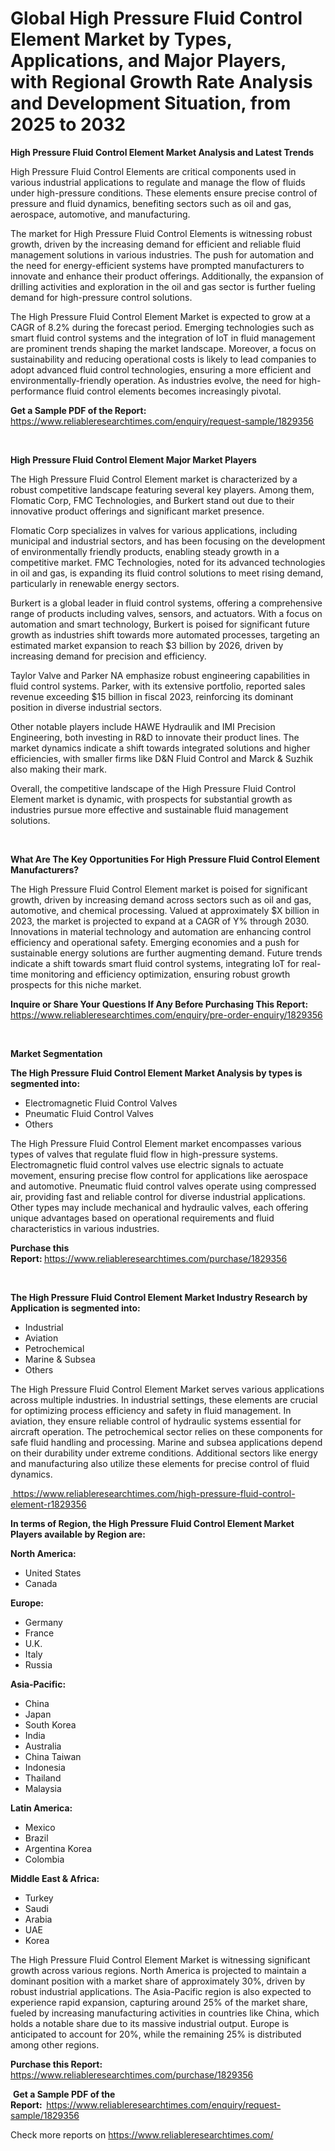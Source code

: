<p><h1>Global High Pressure Fluid Control Element Market by Types, Applications, and Major Players, with Regional Growth Rate Analysis and Development Situation, from 2025 to 2032</h1></p><p><strong>High Pressure Fluid Control Element Market Analysis and Latest Trends</strong></p>
<p><p>High Pressure Fluid Control Elements are critical components used in various industrial applications to regulate and manage the flow of fluids under high-pressure conditions. These elements ensure precise control of pressure and fluid dynamics, benefiting sectors such as oil and gas, aerospace, automotive, and manufacturing. </p><p>The market for High Pressure Fluid Control Elements is witnessing robust growth, driven by the increasing demand for efficient and reliable fluid management solutions in various industries. The push for automation and the need for energy-efficient systems have prompted manufacturers to innovate and enhance their product offerings. Additionally, the expansion of drilling activities and exploration in the oil and gas sector is further fueling demand for high-pressure control solutions.</p><p>The High Pressure Fluid Control Element Market is expected to grow at a CAGR of 8.2% during the forecast period. Emerging technologies such as smart fluid control systems and the integration of IoT in fluid management are prominent trends shaping the market landscape. Moreover, a focus on sustainability and reducing operational costs is likely to lead companies to adopt advanced fluid control technologies, ensuring a more efficient and environmentally-friendly operation. As industries evolve, the need for high-performance fluid control elements becomes increasingly pivotal.</p></p>
<p><strong>Get a Sample PDF of the Report:&nbsp;</strong> <a href="https://www.reliableresearchtimes.com/enquiry/request-sample/1829356?utm_campaign=2721&utm_medium=2&utm_source=Github&utm_content=ia&utm_term=28022025&utm_id=high-pressure-fluid-control-element">https://www.reliableresearchtimes.com/enquiry/request-sample/1829356</a></p>
<p>&nbsp;</p>
<p><strong>High Pressure Fluid Control Element Major Market Players</strong></p>
<p><p>The High Pressure Fluid Control Element market is characterized by a robust competitive landscape featuring several key players. Among them, Flomatic Corp, FMC Technologies, and Burkert stand out due to their innovative product offerings and significant market presence. </p><p>Flomatic Corp specializes in valves for various applications, including municipal and industrial sectors, and has been focusing on the development of environmentally friendly products, enabling steady growth in a competitive market. FMC Technologies, noted for its advanced technologies in oil and gas, is expanding its fluid control solutions to meet rising demand, particularly in renewable energy sectors.</p><p>Burkert is a global leader in fluid control systems, offering a comprehensive range of products including valves, sensors, and actuators. With a focus on automation and smart technology, Burkert is poised for significant future growth as industries shift towards more automated processes, targeting an estimated market expansion to reach $3 billion by 2026, driven by increasing demand for precision and efficiency.</p><p>Taylor Valve and Parker NA emphasize robust engineering capabilities in fluid control systems. Parker, with its extensive portfolio, reported sales revenue exceeding $15 billion in fiscal 2023, reinforcing its dominant position in diverse industrial sectors.</p><p>Other notable players include HAWE Hydraulik and IMI Precision Engineering, both investing in R&D to innovate their product lines. The market dynamics indicate a shift towards integrated solutions and higher efficiencies, with smaller firms like D&N Fluid Control and Marck & Suzhik also making their mark.</p><p>Overall, the competitive landscape of the High Pressure Fluid Control Element market is dynamic, with prospects for substantial growth as industries pursue more effective and sustainable fluid management solutions.</p></p>
<p>&nbsp;</p>
<p><strong>What Are The Key Opportunities For High Pressure Fluid Control Element Manufacturers?</strong></p>
<p><p>The High Pressure Fluid Control Element market is poised for significant growth, driven by increasing demand across sectors such as oil and gas, automotive, and chemical processing. Valued at approximately $X billion in 2023, the market is projected to expand at a CAGR of Y% through 2030. Innovations in material technology and automation are enhancing control efficiency and operational safety. Emerging economies and a push for sustainable energy solutions are further augmenting demand. Future trends indicate a shift towards smart fluid control systems, integrating IoT for real-time monitoring and efficiency optimization, ensuring robust growth prospects for this niche market.</p></p>
<p><strong>Inquire or Share Your Questions If Any Before Purchasing This Report:</strong> <a href="https://www.reliableresearchtimes.com/enquiry/pre-order-enquiry/1829356?utm_campaign=2721&utm_medium=2&utm_source=Github&utm_content=ia&utm_term=28022025&utm_id=high-pressure-fluid-control-element">https://www.reliableresearchtimes.com/enquiry/pre-order-enquiry/1829356</a></p>
<p>&nbsp;</p>
<p><strong>Market Segmentation</strong></p>
<p><strong>The High Pressure Fluid Control Element Market Analysis by types is segmented into:</strong></p>
<p><ul><li>Electromagnetic Fluid Control Valves</li><li>Pneumatic Fluid Control Valves</li><li>Others</li></ul></p>
<p><p>The High Pressure Fluid Control Element market encompasses various types of valves that regulate fluid flow in high-pressure systems. Electromagnetic fluid control valves use electric signals to actuate movement, ensuring precise flow control for applications like aerospace and automotive. Pneumatic fluid control valves operate using compressed air, providing fast and reliable control for diverse industrial applications. Other types may include mechanical and hydraulic valves, each offering unique advantages based on operational requirements and fluid characteristics in various industries.</p></p>
<p><strong>Purchase this Report:&nbsp;</strong><a href="https://www.reliableresearchtimes.com/purchase/1829356?utm_campaign=2721&utm_medium=2&utm_source=Github&utm_content=ia&utm_term=28022025&utm_id=high-pressure-fluid-control-element">https://www.reliableresearchtimes.com/purchase/1829356</a></p>
<p>&nbsp;</p>
<p><strong>The High Pressure Fluid Control Element Market Industry Research by Application is segmented into:</strong></p>
<p><ul><li>Industrial</li><li>Aviation</li><li>Petrochemical</li><li>Marine & Subsea</li><li>Others</li></ul></p>
<p><p>The High Pressure Fluid Control Element Market serves various applications across multiple industries. In industrial settings, these elements are crucial for optimizing process efficiency and safety in fluid management. In aviation, they ensure reliable control of hydraulic systems essential for aircraft operation. The petrochemical sector relies on these components for safe fluid handling and processing. Marine and subsea applications depend on their durability under extreme conditions. Additional sectors like energy and manufacturing also utilize these elements for precise control of fluid dynamics.</p></p>
<p><a href="https://www.reliableresearchtimes.com/high-pressure-fluid-control-element-r1829356?utm_campaign=2721&utm_medium=2&utm_source=Github&utm_content=ia&utm_term=28022025&utm_id=high-pressure-fluid-control-element">&nbsp;https://www.reliableresearchtimes.com/high-pressure-fluid-control-element-r1829356</a></p>
<p><strong>In terms of Region, the High Pressure Fluid Control Element Market Players available by Region are:</strong></p>
<p>
    <p> <strong> North America: </strong>
        <ul>
            <li>United States</li>
            <li>Canada</li>
        </ul>
        </p> 
    <p> <strong> Europe: </strong>
        <ul>
            <li>Germany</li>
            <li>France</li>
            <li>U.K.</li>
            <li>Italy</li>
            <li>Russia</li>
        </ul>
        </p> 
    <p> <strong> Asia-Pacific: </strong>
        <ul>
            <li>China</li>
            <li>Japan</li>
            <li>South Korea</li>
            <li>India</li>
            <li>Australia</li>
            <li>China Taiwan</li>
            <li>Indonesia</li>
            <li>Thailand</li>
            <li>Malaysia</li>
        </ul>
        </p> 
    <p> <strong> Latin America: </strong>
        <ul>
            <li>Mexico</li>
            <li>Brazil</li>
            <li>Argentina Korea</li>
            <li>Colombia</li>
        </ul>
        </p> 
    <p> <strong> Middle East & Africa: </strong>
        <ul>
            <li>Turkey</li>
            <li>Saudi</li>
            <li>Arabia</li>
            <li>UAE</li>
            <li>Korea</li>
        </ul>
    </p>
    </p>
<p><p>The High Pressure Fluid Control Element Market is witnessing significant growth across various regions. North America is projected to maintain a dominant position with a market share of approximately 30%, driven by robust industrial applications. The Asia-Pacific region is also expected to experience rapid expansion, capturing around 25% of the market share, fueled by increasing manufacturing activities in countries like China, which holds a notable share due to its massive industrial output. Europe is anticipated to account for 20%, while the remaining 25% is distributed among other regions.</p></p>
<p><strong>Purchase this Report: </strong><a href="https://www.reliableresearchtimes.com/purchase/1829356?utm_campaign=2721&utm_medium=2&utm_source=Github&utm_content=ia&utm_term=28022025&utm_id=high-pressure-fluid-control-element">https://www.reliableresearchtimes.com/purchase/1829356</a></p>
<p>&nbsp;<strong>Get a Sample PDF of the Report:&nbsp;&nbsp;</strong><a href="https://www.reliableresearchtimes.com/enquiry/request-sample/1829356?utm_campaign=2721&utm_medium=2&utm_source=Github&utm_content=ia&utm_term=28022025&utm_id=high-pressure-fluid-control-element">https://www.reliableresearchtimes.com/enquiry/request-sample/1829356</a></p>
<p><strong></strong></p>
<p>Check more reports on <a href="https://www.reliableresearchtimes.com/?utm_campaign=2721&utm_medium=2&utm_source=Github&utm_content=ia&utm_term=28022025&utm_id=high-pressure-fluid-control-element">https://www.reliableresearchtimes.com/</a></p>
